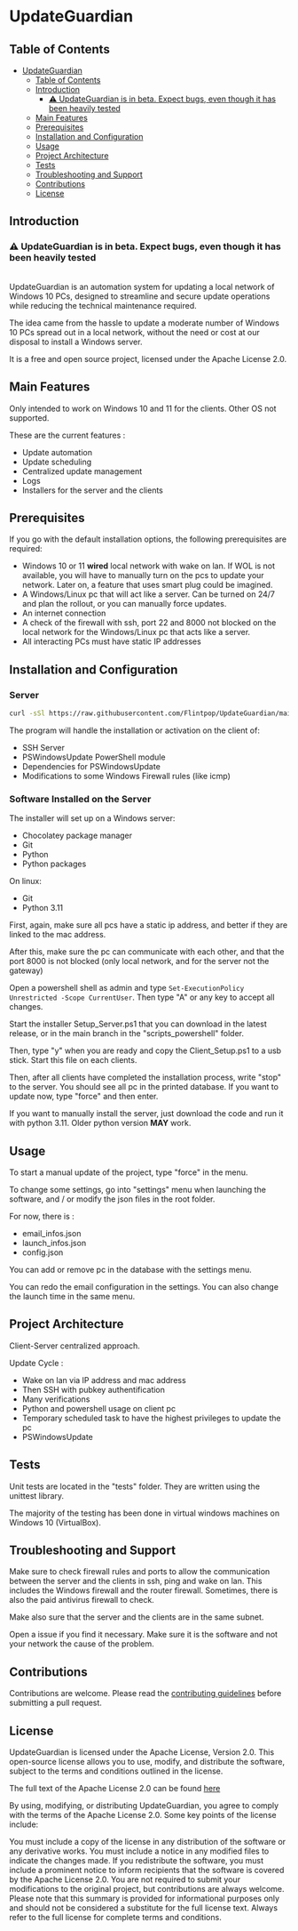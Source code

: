 # UpdateGuardian

## Table of Contents

- [UpdateGuardian](#updateguardian)
  - [Table of Contents](#table-of-contents)
  - [Introduction](#introduction)
    - [⚠️ UpdateGuardian is in beta. Expect bugs, even though it has been heavily tested](#️-updateguardian-is-in-beta-expept-bugs-even-though-it-has-been-heavily-tested)
  - [Main Features](#main-features)
  - [Prerequisites](#prerequisites)
  - [Installation and Configuration](#installation-and-configuration)
  - [Usage](#usage)
  - [Project Architecture](#project-architecture)
  - [Tests](#tests)
  - [Troubleshooting and Support](#troubleshooting-and-support)
  - [Contributions](#contributions)
  - [License](#license)

## Introduction

### ⚠️ UpdateGuardian is in beta. Expect bugs, even though it has been heavily tested

<br>
UpdateGuardian is an automation system for updating a local network of Windows 10 PCs, designed to streamline and secure
update operations while reducing the technical maintenance required.

The idea came from the hassle to update a moderate number of Windows 10 PCs spread out in a local network, without the
need or cost at our disposal to install a Windows server.

It is a free and open source project, licensed under the Apache License 2.0.

## Main Features

Only intended to work on Windows 10 and 11 for the clients. Other OS not supported.

These are the current features :

- Update automation
- Update scheduling
- Centralized update management
- Logs
- Installers for the server and the clients

## Prerequisites

If you go with the default installation options, the following prerequisites are required:

- Windows 10 or 11 **wired** local network with wake on lan. If WOL is not available, you will have to manually turn on the pcs to update your network. Later on, a feature that uses smart plug could be imagined.
- A Windows/Linux pc that will act like a server. Can be turned on 24/7 and plan the rollout, or you can manually force updates.
- An internet connection
- A check of the firewall with ssh, port 22 and 8000 not blocked on the local network for the Windows/Linux pc that acts like a server.
- All interacting PCs must have static IP addresses

## Installation and Configuration 

### Server

```bash
curl -sSl https://raw.githubusercontent.com/Flintpop/UpdateGuardian/main/install.sh | sudo bash
```

The program will handle the installation or activation on the client of:

- SSH Server
- PSWindowsUpdate PowerShell module
- Dependencies for PSWindowsUpdate
- Modifications to some Windows Firewall rules (like icmp)

### Software Installed on the Server

The installer will set up on a Windows server:

- Chocolatey package manager
- Git
- Python
- Python packages

On linux:
- Git
- Python 3.11

First, again, make sure all pcs have a static ip address, and better if they are linked to the mac address.

After this, make sure the pc can communicate with each other, and that the port 8000 is not blocked (only local network, and for the server not the gateway)

Open a powershell shell as admin and type `Set-ExecutionPolicy Unrestricted -Scope CurrentUser`. Then type "A" or any key to accept all changes.

Start the installer Setup_Server.ps1 that you can download in the latest release, or in the main branch in the "scripts_powershell" folder.

Then, type "y" when you are ready and copy the Client_Setup.ps1 to a usb stick. Start this file on each clients.

Then, after all clients have completed the installation process, write "stop" to the server. You should see all pc in the printed database.
If you want to update now, type "force" and then enter.

If you want to manually install the server, just download the code and run it with python 3.11. Older python version **MAY** work.

## Usage

To start a manual update of the project, type "force" in the menu.

To change some settings, go into "settings" menu when launching the software, and / or modify the json files in the root folder.

For now, there is :

- email_infos.json
- launch_infos.json
- config.json

You can add or remove pc in the database with the settings menu.

You can redo the email configuration in the settings. You can also change the launch time in the same menu.

## Project Architecture

Client-Server centralized approach. 

Update Cycle : 
- Wake on lan via IP address and mac address
- Then SSH with pubkey authentification
- Many verifications
- Python and powershell usage on client pc
- Temporary scheduled task to have the highest privileges to update the pc
- PSWindowsUpdate

## Tests

Unit tests are located in the "tests" folder. They are written using the unittest library.

The majority of the testing has been done in virtual windows machines on Windows 10 (VirtualBox).

## Troubleshooting and Support

Make sure to check firewall rules and ports to allow the communication between the server and the clients in ssh, ping
and wake on lan. This includes the Windows firewall and the router firewall. Sometimes, there is also the paid antivirus
firewall to check.

Make also sure that the server and the clients are in the same subnet.

Open a issue if you find it necessary. Make sure it is the software and not your network the cause of the problem.

## Contributions

Contributions are welcome. Please read the [contributing guidelines](CONTRIBUTING.md) before
submitting a pull request.

## License

UpdateGuardian is licensed under the Apache License, Version 2.0. This open-source license allows you to use, modify,
and distribute the software, subject to the terms and conditions outlined in the license.

The full text of the Apache License 2.0 can be found [here](http://www.apache.org/licenses/LICENSE-2.0)

By using, modifying, or distributing UpdateGuardian, you agree to comply with the terms of the Apache License 2.0. Some
key points of the license include:

You must include a copy of the license in any distribution of the software or any derivative works.
You must include a notice in any modified files to indicate the changes made.
If you redistribute the software, you must include a prominent notice to inform recipients that the software is covered
by the Apache License 2.0.
You are not required to submit your modifications to the original project, but contributions are always welcome.
Please note that this summary is provided for informational purposes only and should not be considered a substitute for
the full license text. Always refer to the full license for complete terms and conditions.
